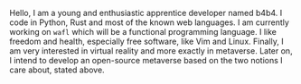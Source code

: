 Hello, I am a young and enthusiastic apprentice developer named b4b4. I code in Python, Rust and most of the known web languages. I am currently working on `wafl` which will be a functional programming language. I like freedom and health, especially free software, like Vim and Linux. Finally, I am very interested in virtual reality and more exactly in metaverse. Later on, I intend to develop an open-source metaverse based on the two notions I care about, stated above.
